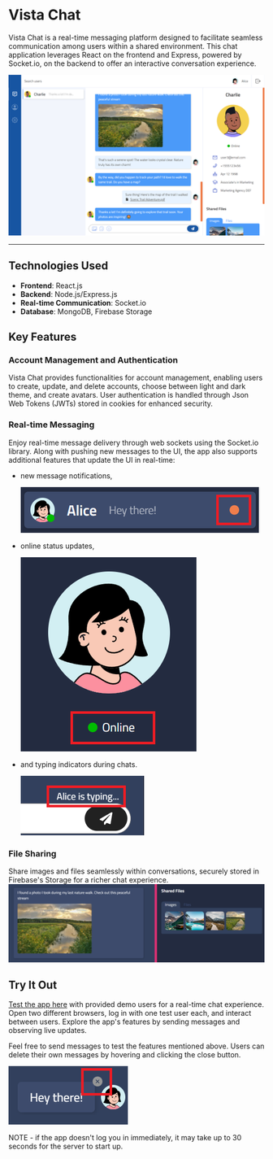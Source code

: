 # Vista Chat

Vista Chat is a real-time messaging platform designed to facilitate seamless communication among users within a shared environment. This chat application leverages React on the frontend and Express, powered by Socket&#46;io, on the backend to offer an interactive conversation experience.

![Screenshot](./readme-images/app.png)

---

## Technologies Used

- **Frontend**: React.js
- **Backend**: Node.js/Express.js
- **Real-time Communication**: Socket&#46;io
- **Database**: MongoDB, Firebase Storage

## Key Features

### Account Management and Authentication

Vista Chat provides functionalities for account management, enabling users to create, update, and delete accounts, choose between light and dark theme, and create avatars. User authentication is handled through Json Web Tokens (JWTs) stored in cookies for enhanced security.

### Real-time Messaging

Enjoy real-time message delivery through web sockets using the Socket&#46;io library. Along with pushing new messages to the UI, the app also supports additional features that update the UI in real-time:

- new message notifications,

  ![New Message](./readme-images/new-message.png)

- online status updates,

  ![Online Status](./readme-images/online.png)

- and typing indicators during chats.

  ![Typing](./readme-images/typing.png)

### File Sharing

Share images and files seamlessly within conversations, securely stored in Firebase's Storage for a richer chat experience.
![Shared Images](./readme-images/images.png)

## Try It Out

[Test the app here](https://vista-chat-af.netlify.app/login) with provided demo users for a real-time chat experience. Open two different browsers, log in with one test user each, and interact between users. Explore the app's features by sending messages and observing live updates.

Feel free to send messages to test the features mentioned above. Users can delete their own messages by hovering and clicking the close button.

![Delete Message](./readme-images/delete-message.png)

NOTE - if the app doesn't log you in immediately, it may take up to 30 seconds for the server to start up.

